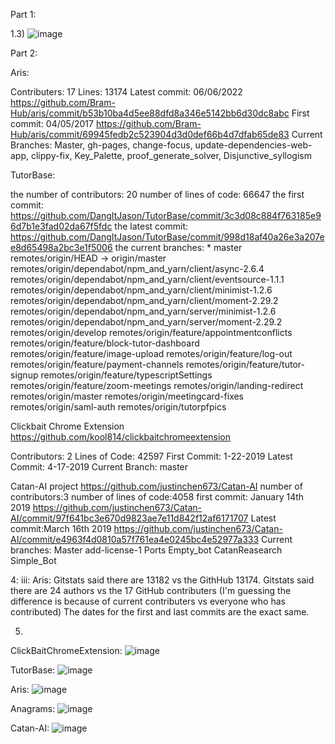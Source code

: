 Part 1:

1.3)
![image](https://user-images.githubusercontent.com/85561037/173131005-a5065d23-002c-45f5-8a7a-f51ec43a4660.png)



Part 2:

Aris:

Contributers:
17
Lines:
13174
Latest commit:
06/06/2022   https://github.com/Bram-Hub/aris/commit/b53b10ba4d5ee88dfd8a346e5142bb6d30dc8abc
First commit:
04/05/2017    https://github.com/Bram-Hub/aris/commit/69945fedb2c523904d3d0def66b4d7dfab65de83
Current Branches:
Master, gh-pages, change-focus, update-dependencies-web-app, clippy-fix, Key_Palette, proof_generate_solver, Disjunctive_syllogism


TutorBase:

the number of contributors: 20
number of lines of code: 66647
the first commit: https://github.com/DangItJason/TutorBase/commit/3c3d08c884f763185e96d7b1e3fad02da67f5fdc
the latest commit: https://github.com/DangItJason/TutorBase/commit/998d18af40a26e3a207ee8d65498a2bc3e1f5006
the current branches: * master
  remotes/origin/HEAD -> origin/master
  remotes/origin/dependabot/npm_and_yarn/client/async-2.6.4
  remotes/origin/dependabot/npm_and_yarn/client/eventsource-1.1.1
  remotes/origin/dependabot/npm_and_yarn/client/minimist-1.2.6
  remotes/origin/dependabot/npm_and_yarn/client/moment-2.29.2
  remotes/origin/dependabot/npm_and_yarn/server/minimist-1.2.6
  remotes/origin/dependabot/npm_and_yarn/server/moment-2.29.2
  remotes/origin/develop
  remotes/origin/feature/appointmentconflicts
  remotes/origin/feature/block-tutor-dashboard
  remotes/origin/feature/image-upload
  remotes/origin/feature/log-out
  remotes/origin/feature/payment-channels
  remotes/origin/feature/tutor-signup
  remotes/origin/feature/typescriptSettings
  remotes/origin/feature/zoom-meetings
  remotes/origin/landing-redirect
  remotes/origin/master
  remotes/origin/meetingcard-fixes
  remotes/origin/saml-auth
  remotes/origin/tutorpfpics
  
  
Clickbait Chrome Extension
https://github.com/kool814/clickbaitchromeextension

Contributors: 2
Lines of Code: 42597
First Commit: 1-22-2019
Latest Commit: 4-17-2019
Current Branch: master


Catan-AI project
https://github.com/justinchen673/Catan-AI
number of contributors:3
number of lines of code:4058
first commit: January 14th 2019 https://github.com/justinchen673/Catan-AI/commit/97f641bc3e670d9823ae7e11d842f12af6171707
Latest commit:March 16th 2019 https://github.com/justinchen673/Catan-AI/commit/e4963f4d0810a57f761ea4e0245bc4e52977a333
Current branches:
        Master
        add-license-1
        Ports
        Empty_bot
        CatanReasearch
        Simple_Bot
       
4: iii:
Aris:
Gitstats said there are 13182 vs the GithHub 13174.
Gitstats said there are 24 authors vs the 17 GitHub contributers (I'm guessing the difference is because of current contributers vs everyone who has contributed)
The dates for the first and last commits are the exact same.

5.
ClickBaitChromeExtension:
![image](https://user-images.githubusercontent.com/85561037/173135470-e6046952-0a69-4ce3-8c01-d400587cae4b.png)

TutorBase:
![image](https://user-images.githubusercontent.com/85561037/173135767-bea107dd-09cb-4cb3-88f0-14f02033213c.png)

Aris:
![image](https://user-images.githubusercontent.com/85561037/173135806-526bdc43-61e6-410b-a90e-e9e8a190f45d.png)

Anagrams:
![image](https://user-images.githubusercontent.com/85561037/173135863-695ca6ac-1d2c-4c0a-a46f-5bd8cbc54f0c.png)

Catan-AI:
![image](https://user-images.githubusercontent.com/85561037/173135926-967a4835-2dbc-4589-b5cc-9e70a1e4ad59.png)


